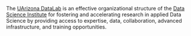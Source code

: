 The [UArizona DataLab](https://www.datascience.arizona.edu/education/uarizona-data-lab) 
is an effective organizational structure of the 
[Data Science Institute](https://www.datascience.arizona.edu/) 
for fostering and accelerating research in applied Data Science by providing access to expertise,
data, collaboration, advanced infrastructure, and training opportunities.
